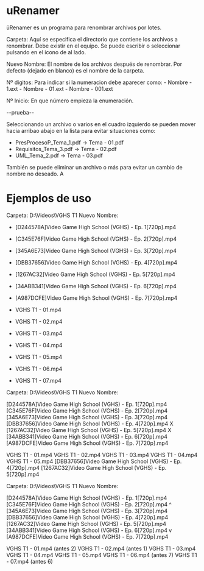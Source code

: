 # uRenamer

üRenamer es un programa para renombrar archivos por lotes. 

Carpeta: Aquí se especifica el directorio que contiene los archivos a
	renombrar. Debe existir en el equipo. Se puede escribir o seleccionar
	pulsando en el icono de al lado.

Nuevo Nombre: El nombre de los archivos después de renombrar. Por defecto
	(dejado en blanco) es el nombre de la carpeta. 

Nº digitos: Para indicar si la numeracion debe aparecer como:
	- Nombre - 1.ext
	- Nombre - 01.ext
	- Nombre - 001.ext

Nº Inicio: En que número empieza la enumeración.

--prueba--

Seleccionando un archivo o varios en el cuadro izquierdo se pueden mover hacia arribao abajo en la lista para evitar situaciones como:

- PresProcesoP_Tema_1.pdf -> Tema - 01.pdf
- Requisitos_Tema_3.pdf   -> Tema - 02.pdf
- UML_Tema_2.pdf          -> Tema - 03.pdf

También se puede eliminar un archivo o más para evitar un cambio de nombre no
deseado. A



# Ejemplos de uso

Carpeta: D:\Videos\VGHS T1
Nuevo Nombre: 

- [D244578A]Video Game High School (VGHS) - Ep. 1[720p].mp4
- [C345E76F]Video Game High School (VGHS) - Ep. 2[720p].mp4
- [345A6E73]Video Game High School (VGHS) - Ep. 3[720p].mp4
- [DBB37656]Video Game High School (VGHS) - Ep. 4[720p].mp4
- [1267AC32]Video Game High School (VGHS) - Ep. 5[720p].mp4
- [34ABB341]Video Game High School (VGHS) - Ep. 6[720p].mp4
- [A987DCFE]Video Game High School (VGHS) - Ep. 7[720p].mp4

- VGHS T1 - 01.mp4
- VGHS T1 - 02.mp4
- VGHS T1 - 03.mp4
- VGHS T1 - 04.mp4
- VGHS T1 - 05.mp4
- VGHS T1 - 06.mp4
- VGHS T1 - 07.mp4


Carpeta: D:\Videos\VGHS T1
Nuevo Nombre: 

[D244578A]Video Game High School (VGHS) - Ep. 1[720p].mp4
[C345E76F]Video Game High School (VGHS) - Ep. 2[720p].mp4
[345A6E73]Video Game High School (VGHS) - Ep. 3[720p].mp4
[DBB37656]Video Game High School (VGHS) - Ep. 4[720p].mp4 X
[1267AC32]Video Game High School (VGHS) - Ep. 5[720p].mp4 X
[34ABB341]Video Game High School (VGHS) - Ep. 6[720p].mp4
[A987DCFE]Video Game High School (VGHS) - Ep. 7[720p].mp4

VGHS T1 - 01.mp4
VGHS T1 - 02.mp4
VGHS T1 - 03.mp4
VGHS T1 - 04.mp4
VGHS T1 - 05.mp4
[DBB37656]Video Game High School (VGHS) - Ep. 4[720p].mp4
[1267AC32]Video Game High School (VGHS) - Ep. 5[720p].mp4


Carpeta: D:\Videos\VGHS T1
Nuevo Nombre: 

[D244578A]Video Game High School (VGHS) - Ep. 1[720p].mp4
[C345E76F]Video Game High School (VGHS) - Ep. 2[720p].mp4 ^
[345A6E73]Video Game High School (VGHS) - Ep. 3[720p].mp4
[DBB37656]Video Game High School (VGHS) - Ep. 4[720p].mp4
[1267AC32]Video Game High School (VGHS) - Ep. 5[720p].mp4
[34ABB341]Video Game High School (VGHS) - Ep. 6[720p].mp4 v
[A987DCFE]Video Game High School (VGHS) - Ep. 7[720p].mp4

VGHS T1 - 01.mp4 (antes 2)
VGHS T1 - 02.mp4 (antes 1)
VGHS T1 - 03.mp4
VGHS T1 - 04.mp4
VGHS T1 - 05.mp4
VGHS T1 - 06.mp4 (antes 7)
VGHS T1 - 07.mp4 (antes 6)

